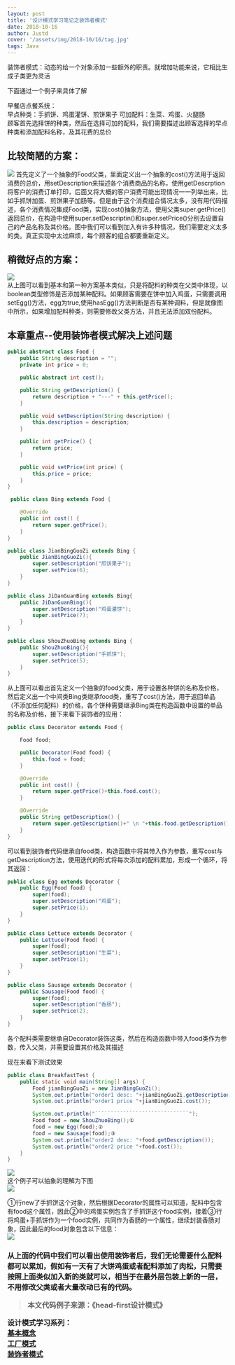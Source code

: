 ```yaml
---
layout: post
title: '设计模式学习笔记之装饰者模式'
date: 2018-10-16
author: Justd
cover: '/assets/img/2018-10/16/tag.jpg'
tags: Java   
---
```


装饰者模式：动态的给一个对象添加一些额外的职责。就增加功能来说，它相比生成子类更为灵活   

下面通过一个例子来具体了解    

早餐店点餐系统：   
早点种类：手抓饼、鸡蛋灌饼、煎饼果子
可加配料：生菜、鸡蛋、火腿肠    
顾客首先选择饼的种类，然后在选择可加的配料，我们需要描述出顾客选择的早点种类和添加配料名称，及其花费的总价   

## 比较简陋的方案：  
![](/assets/img/2018-10/16/one.png)
首先定义了一个抽象的Food父类，里面定义出一个抽象的cost()方法用于返回消费的总价，用setDescription来描述各个消费商品的名称，使用getDescrption将客户的消费订单打印，后面又将大概的客户消费可能出现情况一一列举出来，比如手抓饼加蛋、煎饼果子加肠等。但是由于这个消费组合情况太多，没有用代码描述，各个消费情况集成Food类，实现cost()抽象方法，使用父类super.getPrice()返回总价，在构造中使用super.setDescriptin()和super.setPrice()分别去设置自己的产品名称及其价格。图中我们可以看到加入有许多种情况，我们需要定义太多的类。真正实现中太过麻烦，每个顾客的组合都要重新定义。

## 稍微好点的方案：   
![](/assets/img/2018-10/16/two.png)   
从上图可以看到基本和第一种方案基本类似，只是将配料的种类在父类中体现，以boolean类型修饰是否添加某种配料。如果顾客需要在饼中加入鸡蛋，只需要调用setEgg()方法，egg为true,使用hasEgg()方法判断是否有某种调料，但是就像图中所示，如果增加配料种类，则需要修改父类方法，并且无法添加双份配料。

## 本章重点--使用装饰者模式解决上述问题   
``` java
public abstract class Food {
    public String description = "";
    private int price = 0;

    public abstract int cost();

    public String getDescription() {
        return description + "---" + this.getPrice();
    }

    public void setDescription(String description) {
        this.description = description;
    }

    public int getPrice() {
        return price;
    }

    public void setPrice(int price) {
        this.price = price;
    }
}
```
``` java
 public class Bing extends Food {

    @Override
    public int cost() {
        return super.getPrice();
    }
}
```
``` java
public class JianBingGuoZi extends Bing {
    public JianBingGuoZi(){
        super.setDescription("煎饼果子");
        super.setPrice(6);
    }
}
```
``` java 
public class JiDanGuanBing extends Bing{
    public JiDanGuanBing(){
        super.setDescription("鸡蛋灌饼");
        super.setPrice(7);
    }
}
```
``` java
public class ShouZhuoBing extends Bing {
    public ShouZhuoBing(){
        super.setDescription("手抓饼");
        super.setPrice(5);
    }
}
```
从上面可以看出首先定义一个抽象的food父类，用于设置各种饼的名称及价格，然后定义出一个中间类Bing类继承food类，重写了cost()方法，用于返回单品（不添加任何配料）的价格，各个饼种需要继承Bing类在构造函数中设置的单品的名称及价格，接下来看下装饰者的应用：   
``` Java
public class Decorator extends Food {

    Food food;

    public Decorator(Food food) {
        this.food = food;
    }

    @Override
    public int cost() {
        return super.getPrice()+this.food.cost();
    }

    @Override
    public String getDescription() {
        return super.getDescription()+" \n "+this.food.getDescription();
    }
}
``` 
可以看到装饰者代码继承自food类，构造函数中将其带入作为参数，重写cost与getDescription方法，使用迭代的形式将每次添加的配料累加，形成一个循环，将其返回：
``` Java
public class Egg extends Decorator {
    public Egg(Food food) {
        super(food);
        super.setDescription("鸡蛋");
        super.setPrice(1);
    }
}
```
```Java
public class Lettuce extends Decorator {
    public Lettuce(Food food) {
        super(food);
        super.setDescription("生菜");
        super.setPrice(1);
    }
}
```
```Java
public class Sausage extends Decorator {
    public Sausage(Food food) {
        super(food);
        super.setDescription("香肠");
        super.setPrice(2);
    }
}
```
各个配料类需要继承自Decorator装饰这类，然后在构造函数中带入food类作为参数，传入父类，并需要设置其价格及其描述

现在来看下测试效果
```Java
public class BreakfastTest {
    public static void main(String[] args) {
        Food jianBingGuoZi = new JianBingGuoZi();
        System.out.println("order1 desc: "+jianBingGuoZi.getDescription());
        System.out.println("order1 price "+jianBingGuoZi.cost());

        System.out.println("``````````````````````````````");
        Food food = new ShouZhuoBing();①
        food = new Egg(food);②
        food = new Sausage(food);③
        System.out.println("order2 desc: "+food.getDescription());
        System.out.println("order2 price "+food.cost());
    }
}
```
![](/assets/img/2018-10/16/test.png)    
这个例子可以抽象的理解为下图   
![](/assets/img/2018-10/16/ex.png)    

①行new了手抓饼这个对象，然后根据Decorator的属性可以知道，配料中包含有food这个属性，因此②中的鸡蛋实例包含了手抓饼这个food实例，接着③行将鸡蛋+手抓饼作为一个food实例，共同作为香肠的一个属性，继续封装香肠对象，因此最后的food对象包含以下信息：   
![](/assets/img/2018-10/16/food.png)  


<h3> 从上面的代码中我们可以看出使用装饰者后，我们无论需要什么配料都可以累加，假如有一天有了大饼鸡蛋或者配料添加了肉松，只需要按照上面类似加入新的类就可以，相当于在最外层包装上新的一层，不用修改父类或者大量改动已有的代码。     


>本文代码例子来源：《head-first设计模式》  

设计模式学习系列：   
[基本概念](https://justed.github.io/2018/10/17/DesingPatterns-outline.html)    
[工厂模式](https://justed.github.io/2018/10/18/DesingPatterns-Factory.html)   
[装饰者模式](https://justed.github.io/2018/10/16/DesingPatterns-decorator.html)




